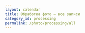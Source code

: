 ```yaml
---
layout: calendar
title: Обработка фото — все записи
category_id: processing
permalink: /photo/processing/all
---
```

